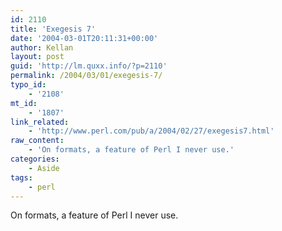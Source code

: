 ```yaml
---
id: 2110
title: 'Exegesis 7'
date: '2004-03-01T20:11:31+00:00'
author: Kellan
layout: post
guid: 'http://lm.quxx.info/?p=2110'
permalink: /2004/03/01/exegesis-7/
typo_id:
    - '2108'
mt_id:
    - '1807'
link_related:
    - 'http://www.perl.com/pub/a/2004/02/27/exegesis7.html'
raw_content:
    - 'On formats, a feature of Perl I never use.'
categories:
    - Aside
tags:
    - perl
---
```


On formats, a feature of Perl I never use.